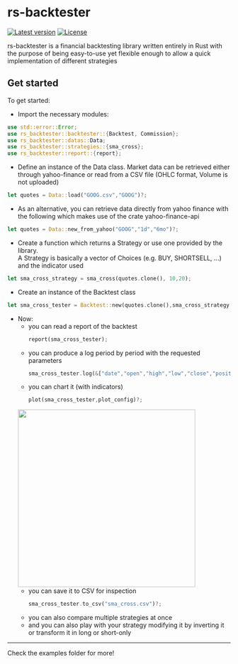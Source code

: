 # rs-backtester
[![Latest version](https://img.shields.io/crates/v/rs-backtester.svg)](https://crates.io/crates/rs-backtester)
[![License](https://img.shields.io/badge/license-Apache%202.0-blue?style=flat-square)](https://github.com/nicferrari/rs-backtester/blob/master/LICENSE-APACHE-2.0)

rs-backtester is a financial backtesting library written entirely in Rust with the purpose of being
easy-to-use yet flexible enough to allow a quick implementation of different strategies

## Get started

To get started:
- Import the necessary modules:
```rust
use std::error::Error;
use rs_backtester::backtester::{Backtest, Commission};
use rs_backtester::datas::Data;
use rs_backtester::strategies::{sma_cross};
use rs_backtester::report::{report};
```
- Define an instance of the Data class. Market data can be retrieved either through yahoo-finance or read from
a CSV file (OHLC format, Volume is not uploaded)
```rust
let quotes = Data::load("GOOG.csv","GOOG")?;
```
- As an alternative, you can retrieve data directly from yahoo finance with the following
which makes use of the crate yahoo-finance-api
```rust
let quotes = Data::new_from_yahoo("GOOG","1d","6mo")?;
```
- Create a function which returns a Strategy or use one provided by the library.<BR>
A Strategy is basically a vector of Choices (e.g. BUY, SHORTSELL, ...)
and the indicator used
```rust
let sma_cross_strategy = sma_cross(quotes.clone(), 10,20);
```
- Create an instance of the Backtest class
```rust
let sma_cross_tester = Backtest::new(quotes.clone(),sma_cross_strategy.clone(),100000f64, Commission::default());
```
- Now:
  - you can read a report of the backtest
    ```rust
    report(sma_cross_tester);
    ```
  - you can produce a log period by period with the requested parameters
    ```rust
    sma_cross_tester.log(&["date","open","high","low","close","position","account","indicator"]);
    ```
  - you can chart it (with indicators)
    ```rust
    plot(sma_cross_tester,plot_config)?;
    ``` 
  <img src="https://github.com/nicferrari/rs-backtester/blob/master/plot.png" width="400"><BR>
  - you can save it to CSV for inspection
    ```rust
    sma_cross_tester.to_csv("sma_cross.csv")?;
    ```
  - you can also compare multiple strategies at once
  - and you can also play with your strategy modifying it by inverting it or transform it in long or short-only
<HR>
Check the examples folder for more!
